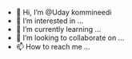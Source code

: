 - 👋 Hi, I’m @Uday kommineedi
- 👀 I’m interested in ...
- 🌱 I’m currently learning ...
- 💞️ I’m looking to collaborate on ...
- 📫 How to reach me ...

<!---
Udaynaiduk/Udaynaiduk is a ✨ special ✨ repository because its `README.md` (this file) appears on your GitHub profile.
You can click the Preview link to take a look at your changes.
--->
